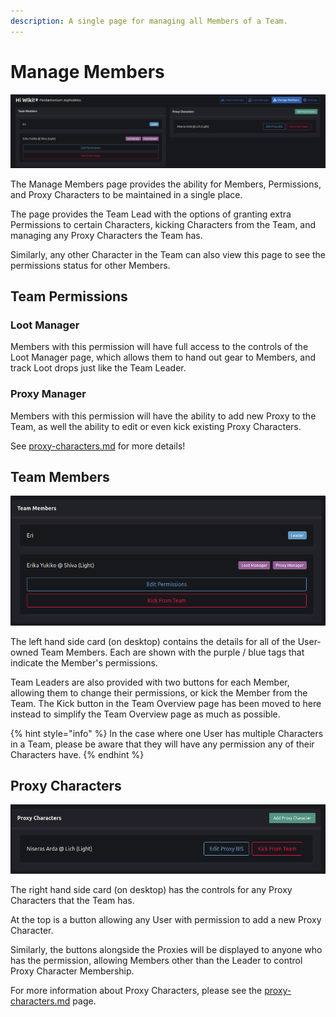 ```yaml
---
description: A single page for managing all Members of a Team.
---
```


# Manage Members

![](<../.gitbook/assets/image (6).png>)

The Manage Members page provides the ability for Members, Permissions, and Proxy Characters to be maintained in a single place.

The page provides the Team Lead with the options of granting extra Permissions to certain Characters, kicking Characters from the Team, and managing any Proxy Characters the Team has.

Similarly, any other Character in the Team can also view this page to see the permissions status for other Members.

## Team Permissions

### Loot Manager

Members with this permission will have full access to the controls of the Loot Manager page, which allows them to hand out gear to Members, and track Loot drops just like the Team Leader.

### Proxy Manager

Members with this permission will have the ability to add new Proxy to the Team, as well the ability to edit or even kick existing Proxy Characters.

See [proxy-characters.md](proxy-characters.md "mention") for more details!

## Team Members

<img src="../.gitbook/assets/image (31).png" alt="" data-size="original">

The left hand side card (on desktop) contains the details for all of the User-owned Team Members. Each are shown with the purple / blue tags that indicate the Member's permissions.

Team Leaders are also provided with two buttons for each Member, allowing them to change their permissions, or kick the Member from the Team. The Kick button in the Team Overview page has been moved to here instead to simplify the Team Overview page as much as possible.

{% hint style="info" %}
In the case where one User has multiple Characters in a Team, please be aware that they will have any permission any of their Characters have.
{% endhint %}

## Proxy Characters

![](<../.gitbook/assets/image (5).png>)

The right hand side card (on desktop) has the controls for any Proxy Characters that the Team has.

At the top is a button allowing any User with permission to add a new Proxy Character.

Similarly, the buttons alongside the Proxies will be displayed to anyone who has the permission, allowing Members other than the Leader to control Proxy Character Membership.

For more information about Proxy Characters, please see the [proxy-characters.md](proxy-characters.md "mention") page.
